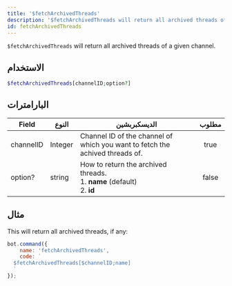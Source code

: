 ```yaml
---
title: '$fetchArchivedThreads'
description: '$fetchArchivedThreads will return all archived threads of a given channel.'
id: fetchArchivedThreads
---
```


`$fetchArchivedThreads` will return all archived threads of a given channel.

## الاستخدام

```php
$fetchArchivedThreads[channelID;option?]
```

## البارامترات

| Field     | النوع   | الديسكبربشين                                                                                  | مطلوب |
| --------- | ------- | --------------------------------------------------------------------------------------------- |:-----:|
| channelID | Integer | Channel ID of the channel of which you want to fetch the achived threads of.                  | true  |
| option?   | string  | How to return the archived threads. <br /> 1. **name** (default) <br /> 2. **id** | false |

## مثال

This will return all archived threads, if any:

```javascript
bot.command({
    name: 'fetchArchivedThreads',
    code: `
  $fetchArchivedThreads[$channelID;name]
  `
});
```
